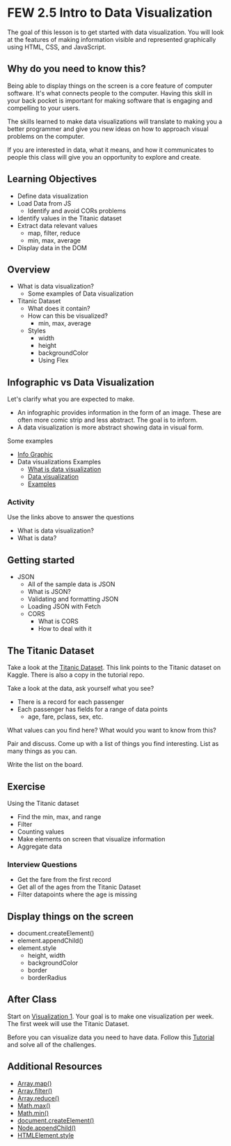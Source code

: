 # FEW 2.5 Intro to Data Visualization

The goal of this lesson is to get started with data visualization. You will look at the features of making information visible and represented graphically using HTML, CSS, and JavaScript. 

## Why do you need to know this? 

Being able to display things on the screen is a core feature of computer software. It's what connects people to the computer. Having this skill in your back pocket is important for making software that is engaging and compelling to your users. 

The skills learned to make data visualizations will translate to making you a better programmer and give you new ideas on how to approach visual problems on the computer. 

If you are interested in data, what it means, and how it communicates to people this class will give you an opportunity to explore and create. 

## Learning Objectives

- Define data visualization
- Load Data from JS
    - Identify and avoid CORs problems
- Identify values in the Titanic dataset
- Extract data relevant values 
    - map, filter, reduce
    - min, max, average
- Display data in the DOM

## Overview 

- What is data visualization?
    - Some examples of Data visualization
- Titanic Dataset
    - What does it contain?
    - How can this be visualized? 
        - min, max, average
    - Styles 
        - width
        - height
        - backgroundColor
        - Using Flex 
        
## Infographic vs Data Visualization

Let's clarify what you are expected to make. 

- An infographic provides information in the form of an image. These are often more comic strip and less abstract. The goal is to inform. 
- A data visualization is more abstract showing data in visual form. 

Some examples 

- [Info Graphic](https://venngage.com/blog/what-is-an-infographic/)
- Data visualizations Examples
	- [What is data visualization](https://www.tableau.com/learn/articles/data-visualization)
	- [Data visualization](https://datavizcatalogue.com)
	- [Examples](https://www.maptive.com/17-impressive-data-visualization-examples-need-see/)
	
### Activity

Use the links above to answer the questions 

- What is data visualization? 
- What is data?

## Getting started 

- JSON 
	- All of the sample data is JSON
	- What is JSON?
	- Validating and formatting JSON
	- Loading JSON with Fetch
	 - CORS
		- What is CORS
		- How to deal with it
 
## The Titanic Dataset 

Take a look at the [Titanic Dataset](https://www.kaggle.com/c/titanic/data). This link points to the Titanic dataset on Kaggle. There is also a copy in the tutorial repo. 

Take a look at the data, ask yourself what you see? 

- There is a record for each passenger
- Each passenger has fields for a range of data points
    - age, fare, pclass, sex, etc. 

What values can you find here? What would you want to know from this? 

Pair and discuss. Come up with a list of things you find interesting. List as many things as you can. 

Write the list on the board. 

## Exercise

Using the Titanic dataset

- Find the min, max, and range
- Filter
- Counting values
- Make elements on screen that visualize information 
- Aggregate data

### Interview Questions 

- Get the fare from the first record
- Get all of the ages from the Titanic Dataset
- Filter datapoints where the age is missing

## Display things on the screen

- document.createElement()
- element.appendChild()
- element.style
    - height, width
    - backgroundColor
    - border
    - borderRadius

## After Class

Start on [Visualization 1](Assignments/Visualization-1.md). Your goal is to make one visualization per week. The first week will use the Titanic Dataset. 

Before you can visualize data you need to have data. Follow this [Tutorial](https://github.com/MakeSchool-Tutorials/FEW-2-5-Data-Visualization-Working-with-Data/tree/master) and solve all of the challenges. 

## Additional Resources

- [Array.map()](https://developer.mozilla.org/en-US/docs/Web/JavaScript/Reference/Global_Objects/Array/map)
- [Array.filter()](https://developer.mozilla.org/en-US/docs/Web/JavaScript/Reference/Global_Objects/Array/filter)
- [Array.reduce()](https://developer.mozilla.org/en-US/docs/Web/JavaScript/Reference/Global_Objects/Array/Reduce)
- [Math.max()](https://developer.mozilla.org/en-US/docs/Web/JavaScript/Reference/Global_Objects/Math/max)
- [Math.min()](https://developer.mozilla.org/en-US/docs/Web/JavaScript/Reference/Global_Objects/Math/min)
- [document.createElement()](https://developer.mozilla.org/en-US/docs/Web/API/Document/createElement)
- [Node.appendChild()](https://developer.mozilla.org/en-US/docs/Web/API/Node/appendChild)
- [HTMLElement.style](https://developer.mozilla.org/en-US/docs/Web/API/HTMLElement/style)
